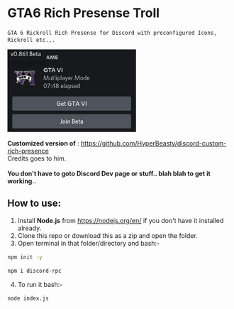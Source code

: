 # GTA6 Rich Presense Troll
```
GTA 6 Rickroll Rich Presense for Discord with preconfigured Icons, Rickroll etc.,.
```
![Output](output.png)


**Customized version of** : https://github.com/HyperBeasty/discord-custom-rich-presence
<br>Credits goes to him.<br><br>
**You don't have to goto Discord Dev page or stuff.. blah blah to get it working..**
## How to use: 
1. Install **Node.js** from https://nodejs.org/en/ if you don't have it installed already.
2. Clone this repo or download this as a zip and open the folder.
3. Open terminal in that folder/directory and bash:-
```sh
npm init -y
```
```sh
npm i discord-rpc
```
4. To run it bash:-
```sh
node index.js
```


